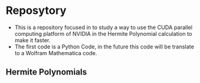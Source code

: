 # Reposytory 

* This is a repository focused in to study a way to use the CUDA parallel computing platform of NVIDIA in the Hermite Polynomial calculation to make it faster.
* The first code is a Python Code, in the future this code will be translate to a Wolfram Mathematica code.

## Hermite Polynomials
